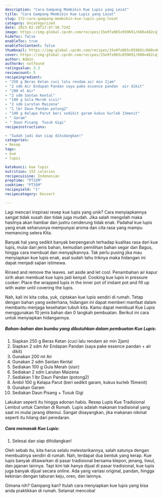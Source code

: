 ```yaml
---
description: "Cara Gampang Membikin Kue Lupis yang Lezat"
title: "Cara Gampang Membikin Kue Lupis yang Lezat"
slug: 272-cara-gampang-membikin-kue-lupis-yang-lezat
category: Uncategorized
date: 2023-02-28T17:47:50.724Z
image: https://img-global.cpcdn.com/recipes/15e9fa965c059691/680x482cq70/kue-lupis-foto-resep-utama.jpg
hideToc: false
enableToc: true
enableTocContent: false
thumbnail: https://img-global.cpcdn.com/recipes/15e9fa965c059691/680x482cq70/kue-lupis-foto-resep-utama.jpg
cover: https://img-global.cpcdn.com/recipes/15e9fa965c059691/680x482cq70/kue-lupis-foto-resep-utama.jpg
author: Admin
authorAv: notfound
ratingvalue: 3.3
reviewcount: 5
recipeingredient:
- "250 g Beras Ketan cuci lalu rendam air min 2jam"
- "2 sdm Air Endapan Pandan saya pake essence pandan  air dikit"
- "200 ml Air"
- "2 sdm Santan Kental"
- "100 g Gula Merah sisir"
- "2 sdm Larutan Maizena"
- "1 lbr Daun Pandan potong2"
- "100 g Kelapa Parut beri sedikit garam kukus kurleb 15menit"
- " Garam"
- " Daun Pisang  Tusuk Gigi"
recipeinstructions:

- "Sudah jadi dan siap dihidangkan!"
categories:
- Resep
tags:
- kue
- lupis

katakunci: kue lupis 
nutrition: 153 calories
recipecuisine: Indonesian
preptime: "PT32M"
cooktime: "PT35M"
recipeyield: "1"
recipecategory: Dessert

---
```





Lagi mencari inspirasi resep kue lupis yang unik? Cara menyiapkannya sangat tidak susah dan tidak juga mudah. Jika salah mengolah maka hasilnya akan hambar dan justru cenderung tidak enak. Padahal kue lupis yang enak seharusnya mempunyai aroma dan cita rasa yang mampu memancing selera Kita.





Banyak hal yang sedikit banyak berpengaruh terhadap kualitas rasa dari kue lupis, mulai dari jenis bahan, kemudian pemilihan bahan segar dan Bagus, hingga cara membuat dan menyajikannya. Tak perlu pusing jika mau menyiapkan kue lupis enak,      asal sudah tahu triknya maka hidangan ini dapat menjadi sajian istimewa.














Rinsed and remove the leaves. set aside and let cool. Penambahan air kapur sirih akan membuat kue lupis jadi kenyal. Cooking kue lupis in pressure cooker: Place the wrapped lupis in the inner pot of instant pot and fill up with water until covering the lupis.






Nah, kali ini kita coba, yuk, ciptakan kue lupis sendiri di rumah. Tetap dengan bahan yang sederhana, hidangan ini dapat memberi manfaat dalam membantu menjaga kesehatan tubuh kita. Kamu dapat membuat Kue Lupis menggunakan 10 jenis bahan dan 0 langkah pembuatan. Berikut ini cara untuk menyiapkan hidangannya.

<!--inarticleads1-->

##### Bahan-bahan dan bumbu yang dibutuhkan dalam pembuatan Kue Lupis:

1. Siapkan 250 g Beras Ketan (cuci lalu rendam air min 2jam)
1. Siapkan 2 sdm Air Endapan Pandan (saya pake essence pandan + air dikit)
1. Gunakan 200 ml Air
1. Gunakan 2 sdm Santan Kental
1. Sediakan 100 g Gula Merah (sisir)
1. Sediakan 2 sdm Larutan Maizena
1. Sediakan 1 lbr Daun Pandan (potong2)
1. Ambil 100 g Kelapa Parut (beri sedikit garam, kukus kurleb 15menit)
1. Gunakan  Garam
1. Sediakan  Daun Pisang + Tusuk Gigi


Lakukan seperti itu hingga adonan habis. Resep Lupis Kue Tradisional Lembut untuk Camilan di Rumah. Lupis adalah makanan tradisional yang saat ini mulai jarang ditemui. Sangat disayangkan, jika makanan nikmat seperti itu hilang dari peredaran. 

<!--inarticleads2-->

##### Cara memasak Kue Lupis:


1. Selesai dan siap dihidangkan!

Oleh sebab itu, kita harus selalu melestarikannya, salah satunya dengan membuatnya sendiri di rumah. Nah, terdapat dua bentuk yang kerap. Kue lupis banyak ditawarkan di pasar tradisional bersama klepon, jenang, tiwul, dan jajanan lainnya. Tapi kini tak hanya dijual di pasar tradisional, kue lupis juga banyak dijual secara online. Ada yang variasi original, pandan, hingga kekinian dengan taburan keju, oreo, dan lainnya. 

Gimana nih? Gampang kan? Itulah cara menyiapkan kue lupis yang bisa anda praktikkan di rumah. Selamat mencoba!
